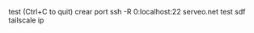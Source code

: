 test                                                         (Ctrl+C to quit)
crear port
<WARNING>
ssh -R 0:localhost:22 serveo.net
test
sdf
tailscale ip
